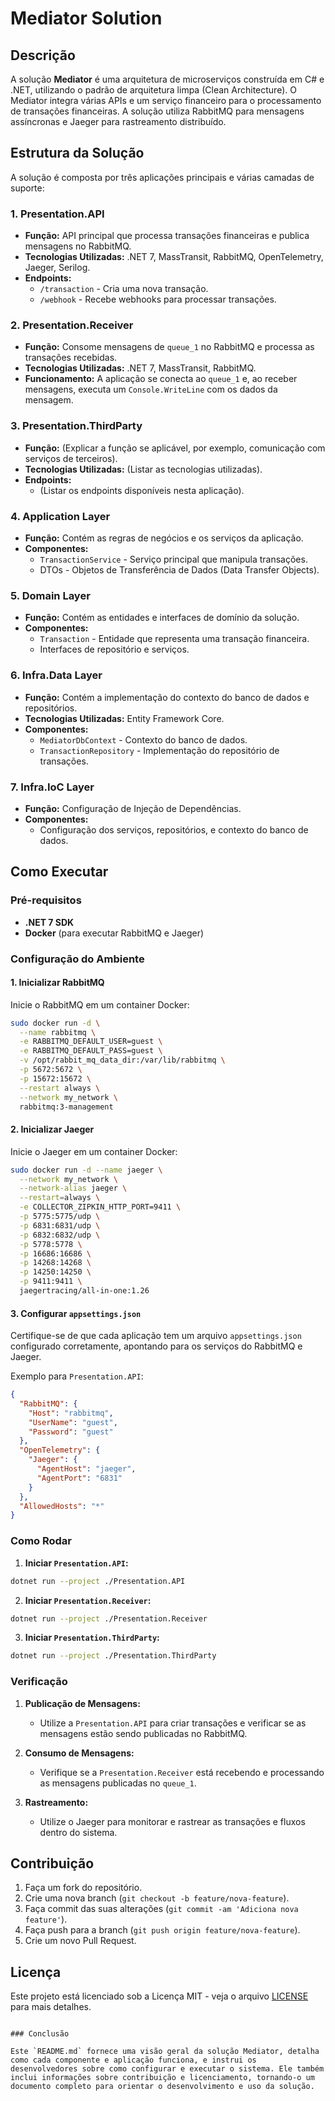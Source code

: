 # Mediator Solution

## Descrição

A solução **Mediator** é uma arquitetura de microserviços construída em C# e .NET, utilizando o padrão de arquitetura limpa (Clean Architecture). O Mediator integra várias APIs e um serviço financeiro para o processamento de transações financeiras. A solução utiliza RabbitMQ para mensagens assíncronas e Jaeger para rastreamento distribuído.

## Estrutura da Solução

A solução é composta por três aplicações principais e várias camadas de suporte:

### 1. Presentation.API
- **Função:** API principal que processa transações financeiras e publica mensagens no RabbitMQ.
- **Tecnologias Utilizadas:** .NET 7, MassTransit, RabbitMQ, OpenTelemetry, Jaeger, Serilog.
- **Endpoints:**
  - `/transaction` - Cria uma nova transação.
  - `/webhook` - Recebe webhooks para processar transações.

### 2. Presentation.Receiver
- **Função:** Consome mensagens de `queue_1` no RabbitMQ e processa as transações recebidas.
- **Tecnologias Utilizadas:** .NET 7, MassTransit, RabbitMQ.
- **Funcionamento:** A aplicação se conecta ao `queue_1` e, ao receber mensagens, executa um `Console.WriteLine` com os dados da mensagem.

### 3. Presentation.ThirdParty
- **Função:** (Explicar a função se aplicável, por exemplo, comunicação com serviços de terceiros).
- **Tecnologias Utilizadas:** (Listar as tecnologias utilizadas).
- **Endpoints:**
  - (Listar os endpoints disponíveis nesta aplicação).

### 4. Application Layer
- **Função:** Contém as regras de negócios e os serviços da aplicação.
- **Componentes:** 
  - `TransactionService` - Serviço principal que manipula transações.
  - DTOs - Objetos de Transferência de Dados (Data Transfer Objects).

### 5. Domain Layer
- **Função:** Contém as entidades e interfaces de domínio da solução.
- **Componentes:**
  - `Transaction` - Entidade que representa uma transação financeira.
  - Interfaces de repositório e serviços.

### 6. Infra.Data Layer
- **Função:** Contém a implementação do contexto do banco de dados e repositórios.
- **Tecnologias Utilizadas:** Entity Framework Core.
- **Componentes:**
  - `MediatorDbContext` - Contexto do banco de dados.
  - `TransactionRepository` - Implementação do repositório de transações.

### 7. Infra.IoC Layer
- **Função:** Configuração de Injeção de Dependências.
- **Componentes:**
  - Configuração dos serviços, repositórios, e contexto do banco de dados.

## Como Executar

### Pré-requisitos

- **.NET 7 SDK**
- **Docker** (para executar RabbitMQ e Jaeger)

### Configuração do Ambiente

#### 1. Inicializar RabbitMQ

Inicie o RabbitMQ em um container Docker:

```sh
sudo docker run -d \
  --name rabbitmq \
  -e RABBITMQ_DEFAULT_USER=guest \
  -e RABBITMQ_DEFAULT_PASS=guest \
  -v /opt/rabbit_mq_data_dir:/var/lib/rabbitmq \
  -p 5672:5672 \
  -p 15672:15672 \
  --restart always \
  --network my_network \
  rabbitmq:3-management
```

#### 2. Inicializar Jaeger

Inicie o Jaeger em um container Docker:

```sh
sudo docker run -d --name jaeger \
  --network my_network \
  --network-alias jaeger \
  --restart=always \
  -e COLLECTOR_ZIPKIN_HTTP_PORT=9411 \
  -p 5775:5775/udp \
  -p 6831:6831/udp \
  -p 6832:6832/udp \
  -p 5778:5778 \
  -p 16686:16686 \
  -p 14268:14268 \
  -p 14250:14250 \
  -p 9411:9411 \
  jaegertracing/all-in-one:1.26
```

#### 3. Configurar `appsettings.json`

Certifique-se de que cada aplicação tem um arquivo `appsettings.json` configurado corretamente, apontando para os serviços do RabbitMQ e Jaeger.

Exemplo para `Presentation.API`:

```json
{
  "RabbitMQ": {
    "Host": "rabbitmq",
    "UserName": "guest",
    "Password": "guest"
  },
  "OpenTelemetry": {
    "Jaeger": {
      "AgentHost": "jaeger",
      "AgentPort": "6831"
    }
  },
  "AllowedHosts": "*"
}
```

### Como Rodar

1. **Iniciar `Presentation.API`:**

```sh
dotnet run --project ./Presentation.API
```

2. **Iniciar `Presentation.Receiver`:**

```sh
dotnet run --project ./Presentation.Receiver
```

3. **Iniciar `Presentation.ThirdParty`:**

```sh
dotnet run --project ./Presentation.ThirdParty
```

### Verificação

1. **Publicação de Mensagens:**
   - Utilize a `Presentation.API` para criar transações e verificar se as mensagens estão sendo publicadas no RabbitMQ.

2. **Consumo de Mensagens:**
   - Verifique se a `Presentation.Receiver` está recebendo e processando as mensagens publicadas no `queue_1`.

3. **Rastreamento:**
   - Utilize o Jaeger para monitorar e rastrear as transações e fluxos dentro do sistema.

## Contribuição

1. Faça um fork do repositório.
2. Crie uma nova branch (`git checkout -b feature/nova-feature`).
3. Faça commit das suas alterações (`git commit -am 'Adiciona nova feature'`).
4. Faça push para a branch (`git push origin feature/nova-feature`).
5. Crie um novo Pull Request.

## Licença

Este projeto está licenciado sob a Licença MIT - veja o arquivo [LICENSE](LICENSE) para mais detalhes.
```

### Conclusão

Este `README.md` fornece uma visão geral da solução Mediator, detalha como cada componente e aplicação funciona, e instrui os desenvolvedores sobre como configurar e executar o sistema. Ele também inclui informações sobre contribuição e licenciamento, tornando-o um documento completo para orientar o desenvolvimento e uso da solução.